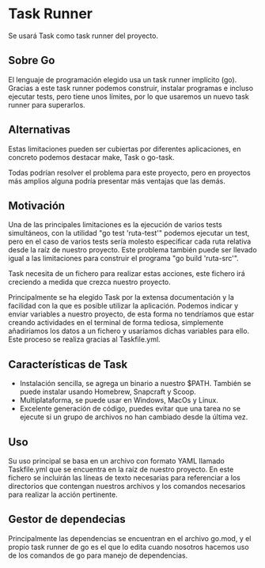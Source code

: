 # Task Runner

Se usará Task como task runner del proyecto.

## Sobre Go

El lenguaje de programación elegido usa un task runner implícito (go). Gracias a este task runner podemos construir, instalar programas e incluso ejecutar tests, pero tiene unos límites, por lo que usaremos un nuevo task runner para superarlos.

## Alternativas

Estas limitaciones pueden ser cubiertas por diferentes aplicaciones, en concreto podemos destacar make, Task o go-task.

Todas podrían resolver el problema para este proyecto, pero en proyectos más amplios alguna podría presentar más ventajas que las demás.

## Motivación

Una de las principales limitaciones es la ejecución de varios tests simultáneos, con la utilidad "go test 'ruta-test'" podemos ejecutar un test, pero en el caso de varios tests sería molesto especificar cada ruta relativa desde la raíz de nuestro proyecto. Este problema también puede ser llevado igual a las limitaciones para construir el programa "go build 'ruta-src'".

Task necesita de un fichero para realizar estas acciones, este fichero irá creciendo a medida que crezca nuestro proyecto.

Principalmente se ha elegido Task por la extensa documentación y la facilidad con la que es posible utilizar la aplicación. Podemos indicar y enviar variables a nuestro proyecto, de esta forma no tendríamos que estar creando actividades en el terminal de forma tediosa, simplemente añadiríamos los datos a un fichero y usaríamos dichas variables para ello. Este proceso se realiza gracias al Taskfile.yml.

## Características de Task

* Instalación sencilla, se agrega un binario a nuestro $PATH. También se puede instalar usando Homebrew, Snapcraft y Scoop.
* Multiplataforma, se puede usar en Windows, MacOs y Linux.
* Excelente generación de código, puedes evitar que una tarea no se ejecute si un grupo de archivos no han cambiado desde la última vez.

## Uso

Su uso principal se basa en un archivo con formato YAML llamado Taskfile.yml que se encuentra en la raíz de nuestro proyecto. En este fichero se incluirán las líneas de texto necesarias para referenciar a los directorios que contengan nuestros archivos y los comandos necesarios para realizar la acción pertinente.

## Gestor de dependecias

Principalmente las dependencias se encuentran en el archivo go.mod, y el propio task runner de go es el que lo edita cuando nosotros hacemos uso de los comandos de go para manejo de dependencias.
